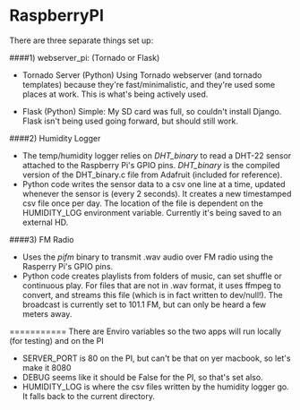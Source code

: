 RaspberryPI
===========

There are three separate things set up:


####1) webserver_pi: (Tornado or Flask)

* Tornado Server (Python)
Using Tornado webserver (and tornado templates) because they're fast/minimalistic, and they're used some places at work. This is what's being actively used.

* Flask (Python)
Simple: My SD card was full, so couldn't install Django. Flask isn't being used going forward, but should still work.

####2) Humidity Logger

* The temp/humidity logger relies on *DHT_binary* to read a DHT-22 sensor attached to the Raspberry Pi's GPIO pins. *DHT_binary* is the compiled version of the DHT_binary.c file from Adafruit (included for reference). 
* Python code writes the sensor data to a csv one line at a time, updated whenever the sensor is (every 2 seconds). It creates a new timestamped csv file once per day. The location of the file is dependent on the HUMIDITY_LOG environment variable. Currently it's being saved to an external HD. 

####3) FM Radio

* Uses the *pifm* binary to transmit .wav audio over FM radio using the Rasperry Pi's GPIO pins.
* Python code creates playlists from folders of music, can set shuffle or continuous play. For files that are not in .wav format, it uses ffmpeg to convert, and streams this file (which is in fact written to dev/null!). The broadcast is currently set to 101.1 FM, but can only be heard a few meters away.


===========
There are Enviro variables so the two apps will run locally (for testing) and on the PI
* SERVER_PORT is 80 on the PI, but can't be that on yer macbook, so let's make it 8080
* DEBUG seems like it should be False for the PI, so that's set also.
* HUMIDITY_LOG is where the csv files written by the humidity logger go. It falls back to the current directory.
